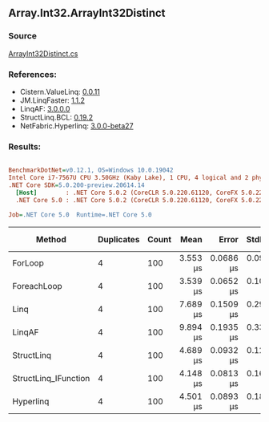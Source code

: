 ﻿## Array.Int32.ArrayInt32Distinct

### Source
[ArrayInt32Distinct.cs](../LinqBenchmarks/Array/Int32/ArrayInt32Distinct.cs)

### References:
- Cistern.ValueLinq: [0.0.11](https://www.nuget.org/packages/Cistern.ValueLinq/0.0.11)
- JM.LinqFaster: [1.1.2](https://www.nuget.org/packages/JM.LinqFaster/1.1.2)
- LinqAF: [3.0.0.0](https://www.nuget.org/packages/LinqAF/3.0.0.0)
- StructLinq.BCL: [0.19.2](https://www.nuget.org/packages/StructLinq.BCL/0.19.2)
- NetFabric.Hyperlinq: [3.0.0-beta27](https://www.nuget.org/packages/NetFabric.Hyperlinq/3.0.0-beta27)

### Results:
``` ini

BenchmarkDotNet=v0.12.1, OS=Windows 10.0.19042
Intel Core i7-7567U CPU 3.50GHz (Kaby Lake), 1 CPU, 4 logical and 2 physical cores
.NET Core SDK=5.0.200-preview.20614.14
  [Host]        : .NET Core 5.0.2 (CoreCLR 5.0.220.61120, CoreFX 5.0.220.61120), X64 RyuJIT
  .NET Core 5.0 : .NET Core 5.0.2 (CoreCLR 5.0.220.61120, CoreFX 5.0.220.61120), X64 RyuJIT

Job=.NET Core 5.0  Runtime=.NET Core 5.0  

```
|               Method | Duplicates | Count |     Mean |     Error |    StdDev | Ratio | RatioSD |  Gen 0 | Gen 1 | Gen 2 | Allocated |
|--------------------- |----------- |------ |---------:|----------:|----------:|------:|--------:|-------:|------:|------:|----------:|
|              ForLoop |          4 |   100 | 3.553 μs | 0.0686 μs | 0.0962 μs |  1.00 |    0.00 | 2.8687 |     - |     - |    6008 B |
|          ForeachLoop |          4 |   100 | 3.539 μs | 0.0652 μs | 0.1072 μs |  1.00 |    0.04 | 2.8687 |     - |     - |    6008 B |
|                 Linq |          4 |   100 | 7.689 μs | 0.1509 μs | 0.2978 μs |  2.16 |    0.10 | 2.0599 |     - |     - |    4312 B |
|               LinqAF |          4 |   100 | 9.894 μs | 0.1935 μs | 0.3337 μs |  2.78 |    0.13 | 5.9204 |     - |     - |   12400 B |
|           StructLinq |          4 |   100 | 4.689 μs | 0.0932 μs | 0.1275 μs |  1.32 |    0.05 | 0.0153 |     - |     - |      32 B |
| StructLinq_IFunction |          4 |   100 | 4.148 μs | 0.0813 μs | 0.1624 μs |  1.17 |    0.05 |      - |     - |     - |         - |
|            Hyperlinq |          4 |   100 | 4.501 μs | 0.0893 μs | 0.1864 μs |  1.27 |    0.06 |      - |     - |     - |         - |
